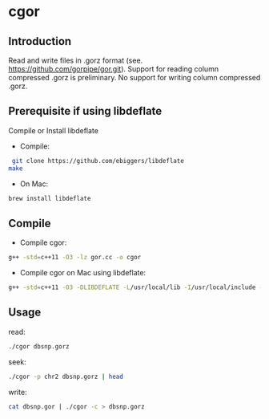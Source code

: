 # cgor

## Introduction

Read and write files in .gorz format (see. https://github.com/gorpipe/gor.git). 
Support for reading column compressed .gorz is preliminary.
No support for writing column compressed .gorz.

## Prerequisite if using libdeflate

Compile or Install libdeflate
* Compile: 
```bash
 git clone https://github.com/ebiggers/libdeflate  
make
```

* On Mac: 
```bash
brew install libdeflate
```

## Compile

* Compile cgor: 
```bash
g++ -std=c++11 -O3 -lz gor.cc -o cgor
```
* Compile cgor on Mac using libdeflate: 
```bash
g++ -std=c++11 -O3 -DLIBDEFLATE -L/usr/local/lib -I/usr/local/include -lz -ldeflate gor.cc -o cgor
```

## Usage

read: 
```bash
./cgor dbsnp.gorz
```
seek:
```bash
./cgor -p chr2 dbsnp.gorz | head
```
write:
```bash
cat dbsnp.gor | ./cgor -c > dbsnp.gorz
```